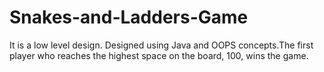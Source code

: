 # Snakes-and-Ladders-Game
It is a low level design. Designed using Java and OOPS concepts.The first player who reaches the highest space on the board, 100, wins the game.
